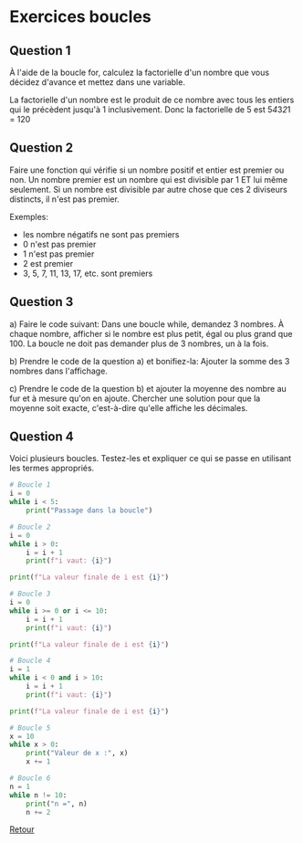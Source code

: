 # Exercices boucles

## Question 1

À l'aide de la boucle for, calculez la factorielle d'un nombre que vous décidez d'avance et mettez dans une variable.

La factorielle d'un nombre est le produit de ce nombre avec tous les entiers qui le précèdent jusqu'à 1 inclusivement. Donc la factorielle de 5 est 5*4*3*2*1 = 120



## Question 2

Faire une fonction qui vérifie si un nombre positif et entier est premier ou non. Un nombre premier est un nombre qui est divisible par 1 ET lui même seulement. Si un nombre est divisible par autre chose que ces 2 diviseurs distincts, il n'est pas premier.

Exemples:
- les nombre négatifs ne sont pas premiers
- 0 n'est pas premier
- 1 n'est pas premier
- 2 est premier
- 3, 5, 7, 11, 13, 17, etc. sont premiers


## Question 3
a) Faire le code suivant: Dans une boucle while, demandez 3 nombres. À chaque nombre, afficher si le nombre est plus petit, égal ou plus grand que 100. La boucle ne doit pas demander plus de 3 nombres, un à la fois.

b) Prendre le code de la question a) et bonifiez-la: Ajouter la somme des 3 nombres dans l'affichage.

c) Prendre le code de la question b) et ajouter la moyenne des nombre au fur et à mesure qu'on en ajoute. Chercher une solution pour que la moyenne soit exacte, c'est-à-dire qu'elle affiche les décimales.

## Question 4
Voici plusieurs boucles. Testez-les et expliquer ce qui se passe en utilisant les termes appropriés.

```py
# Boucle 1
i = 0
while i < 5:
    print("Passage dans la boucle")

```
```py
# Boucle 2
i = 0
while i > 0:
    i = i + 1
    print(f"i vaut: {i}")

print(f"La valeur finale de i est {i}")
```

```py
# Boucle 3
i = 0
while i >= 0 or i <= 10:
    i = i + 1
    print(f"i vaut: {i}")

print(f"La valeur finale de i est {i}")
```

```py
# Boucle 4
i = 1
while i < 0 and i > 10:
    i = i + 1
    print(f"i vaut: {i}")

print(f"La valeur finale de i est {i}")
```

```py
# Boucle 5
x = 10
while x > 0:
    print("Valeur de x :", x)
    x += 1
```

```py
# Boucle 6
n = 1
while n != 10:
    print("n =", n)
    n += 2 
```

[Retour](01-Rappels.md#Les_boucles)